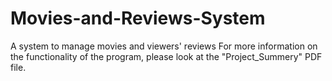 # Movies-and-Reviews-System
A system to manage movies and viewers' reviews
For more information on the functionality of the program, please look at the "Project_Summery" PDF file.
